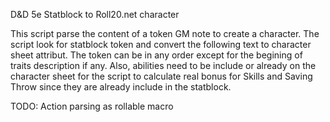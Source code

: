 D&D 5e Statblock to Roll20.net character

This script parse the content of a token GM note to create a character.
The script look for statblock token and convert the following text to character sheet attribut.
The token can be in any order except for the begining of traits description if any.
Also, abilities need to be include or already on the character sheet for the script to calculate real bonus for Skills and Saving Throw since they are already include in the statblock.

TODO: 
Action parsing as rollable macro

